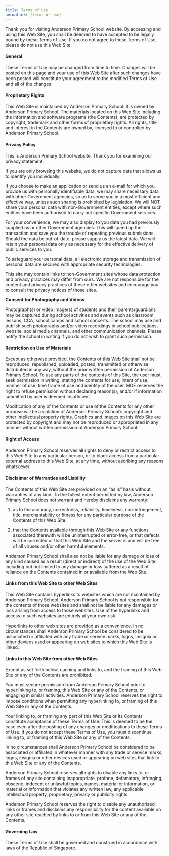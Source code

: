 ```yaml
---
title: Terms of Use
permalink: /terms-of-use/
---
```

Thank you for visiting Anderson Primary School website. By accessing and using this Web Site, you shall be deemed to have accepted to be legally bound by these Terms of Use. If you do not agree to these Terms of Use, please do not use this Web Site.

#### General

These Terms of Use may be changed from time to time. Changes will be posted on this page and your use of this Web Site after such changes have been posted will constitute your agreement to the modified Terms of Use and all of the changes.

#### Proprietary Rights

This Web Site is maintained by Anderson Primary School. It is owned by Anderson Primary School. The materials located on this Web Site including the information and software programs (the Contents), are protected by copyright, trademark and other forms of proprietary rights. All rights, title and interest in the Contents are owned by, licensed to or controlled by Anderson Primary School.

#### Privacy Policy

This is Anderson Primary School website. Thank you for examining our privacy statement.

If you are only browsing this website, we do not capture data that allows us to identify you individually.

If you choose to make an application or send us an e-mail for which you provide us with personally identifiable data, we may share necessary data with other Government agencies, so as to serve you in a most efficient and effective way, unless such sharing is prohibited by legislation. We will NOT share your personal data with non-Government entities, except where such entities have been authorised to carry out specific Government services.

For your convenience, we may also display to you data you had previously supplied us or other Government agencies. This will speed up the transaction and save you the trouble of repeating previous submissions. Should the data be out-of-date, please supply us the latest data. We will retain your personal data only as necessary for the effective delivery of public services to you.

To safeguard your personal data, all electronic storage and transmission of personal data are secured with appropriate security technologies.

This site may contain links to non-Government sites whose data protection and privacy practices may differ from ours. We are not responsible for the content and privacy practices of these other websites and encourage you to consult the privacy notices of those sites.

**Consent for Photography and Videos**

Photograph(s) or video image(s) of students and their parents/guardians may be captured during school activities and events such as classroom lessons, CCA, school camps and school concerts. The school may use and publish such photographs and/or video recordings in school publications, website, social media channels, and other communication channels. Please notify the school in writing if you do not wish to grant such permission.

#### Restriction on Use of Materials

Except as otherwise provided, the Contents of this Web Site shall not be reproduced, republished, uploaded, posted, transmitted or otherwise distributed in any way, without the prior written permission of Anderson Primary School. To use any parts of the contents of this Site, the user must seek permission in writing, stating the contents for use; intent of use; manner of use; time frame of use and identity of the user. MOE reserves the right to refuse permission without declaring reason(s); and/or if information submitted by user is deemed insufficient.

Modification of any of the Contents or use of the Contents for any other purpose will be a violation of Anderson Primary School’s copyright and other intellectual property rights. Graphics and images on this Web Site are protected by copyright and may not be reproduced or appropriated in any manner without written permission of Anderson Primary School.

#### Right of Access

Anderson Primary School reserves all rights to deny or restrict access to this Web Site to any particular person, or to block access from a particular external address to this Web Site, at any time, without ascribing any reasons whatsoever.

#### Disclaimer of Warranties and Liability

The Contents of this Web Site are provided on an “as is” basis without warranties of any kind. To the fullest extent permitted by law, Anderson Primary School does not warrant and hereby disclaims any warranty:

1.  as to the accuracy, correctness, reliability, timeliness, non-infringement, title, merchantability or fitness for any particular purpose of the Contents of this Web Site.  
      
    
2.  that the Contents available through this Web Site or any functions associated therewith will be uninterrupted or error-free, or that defects will be corrected or that this Web Site and the server is and will be free of all viruses and/or other harmful elements.

Anderson Primary School shall also not be liable for any damage or loss of any kind caused as a result (direct or indirect) of the use of the Web Site, including but not limited to any damage or loss suffered as a result of reliance on the Contents contained in or available from the Web Site.

#### Links from this Web Site to other Web Sites

This Web Site contains hyperlinks to websites which are not maintained by Anderson Primary School. Anderson Primary School is not responsible for the contents of those websites and shall not be liable for any damages or loss arising from access to those websites. Use of the hyperlinks and access to such websites are entirely at your own risk.

Hyperlinks to other web sites are provided as a convenience. In no circumstances shall Anderson Primary School be considered to be associated or affiliated with any trade or service marks, logos, insignia or other devices used or appearing on web sites to which this Web Site is linked.

#### Links to this Web Site from other Web Sites

Except as set forth below, caching and links to, and the framing of this Web Site or any of the Contents are prohibited.

You must secure permission from Anderson Primary School prior to hyperlinking to, or framing, this Web Site or any of the Contents, or engaging in similar activities. Anderson Primary School reserves the right to impose conditions when permitting any hyperlinking to, or framing of this Web Site or any of the Contents.

Your linking to, or framing any part of this Web Site or its Contents constitute acceptance of these Terms of Use. This is deemed to be the case even after the posting of any changes or modifications to these Terms of Use. If you do not accept these Terms of Use, you must discontinue linking to, or framing of this Web Site or any of the Contents.

In no circumstances shall Anderson Primary School be considered to be associated or affiliated in whatever manner with any trade or service marks, logos, insignia or other devices used or appearing on web sites that link to this Web Site or any of the Contents.

Anderson Primary School reserves all rights to disable any links to, or frames of any site containing inappropriate, profane, defamatory, infringing, obscene, indecent or unlawful topics, names, material or information, or material or information that violates any written law, any applicable intellectual property, proprietary, privacy or publicity rights.

Anderson Primary School reserves the right to disable any unauthorized links or frames and disclaims any responsibility for the content available on any other site reached by links to or from this Web Site or any of the Contents.

#### Governing Law

These Terms of Use shall be governed and construed in accordance with laws of the Republic of Singapore.

